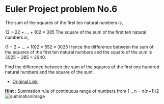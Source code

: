 Euler Project problem No.6
==========================

The sum of the squares of the first ten natural numbers is,

12 + 22 + ... + 102 = 385
The square of the sum of the first ten natural numbers is,

(1 + 2 + ... + 10)2 = 552 = 3025
Hence the difference between the sum of the squares of the first ten natural numbers and the square of the sum is 3025 − 385 = 2640.

Find the difference between the sum of the squares of the first one hundred natural numbers and the square of the sum.

- [Original Link](https://projecteuler.net/problem=6)

**Hint**
: Summation rule of continuous range of numbers from 1 .. n = n(n+1)/2
![summationImage](https://upload.wikimedia.org/math/8/c/1/8c13104b74e13a61a0beb44fa8d6e46b.png)

